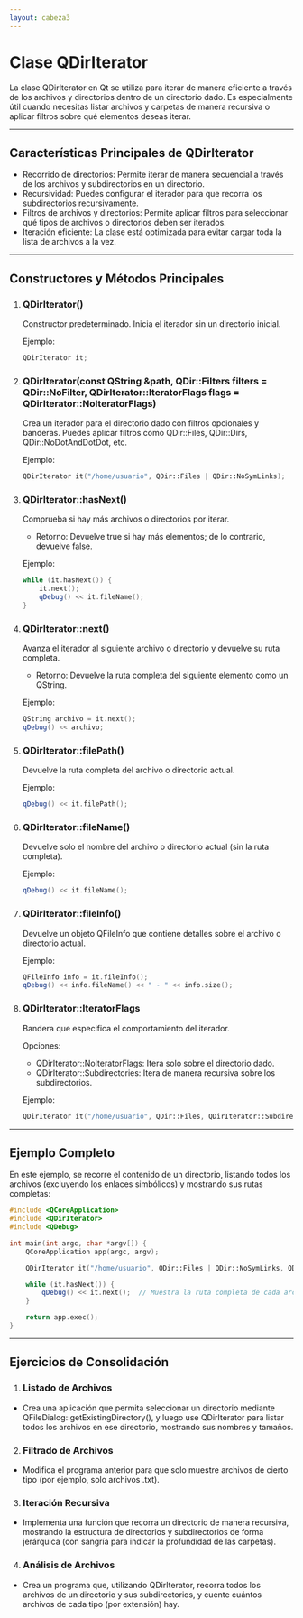 ```yaml
---
layout: cabeza3
---
```


# Clase QDirIterator
La clase QDirIterator en Qt se utiliza para iterar de manera eficiente a través de los archivos y directorios dentro de un directorio dado. Es especialmente útil cuando necesitas listar archivos y carpetas de manera recursiva o aplicar filtros sobre qué elementos deseas iterar.
***
## Características Principales de QDirIterator
- Recorrido de directorios: Permite iterar de manera secuencial a través de los archivos y subdirectorios en un directorio.
- Recursividad: Puedes configurar el iterador para que recorra los subdirectorios recursivamente.
- Filtros de archivos y directorios: Permite aplicar filtros para seleccionar qué tipos de archivos o directorios deben ser iterados.
- Iteración eficiente: La clase está optimizada para evitar cargar toda la lista de archivos a la vez.
***
## Constructores y Métodos Principales
1. ### QDirIterator()
    Constructor predeterminado. Inicia el iterador sin un directorio inicial.

    Ejemplo:
    ```cpp
    QDirIterator it;
    ```
2. ### QDirIterator(const QString &path, QDir::Filters filters = QDir::NoFilter, QDirIterator::IteratorFlags flags = QDirIterator::NoIteratorFlags)
    Crea un iterador para el directorio dado con filtros opcionales y banderas. Puedes aplicar filtros como QDir::Files, QDir::Dirs, QDir::NoDotAndDotDot, etc.
    
    Ejemplo:
    ```cpp
    QDirIterator it("/home/usuario", QDir::Files | QDir::NoSymLinks);
    ```
3. ### QDirIterator::hasNext()
    Comprueba si hay más archivos o directorios por iterar.
    - Retorno: Devuelve true si hay más elementos; de lo contrario, devuelve false.
    
    Ejemplo:
    ```cpp
    while (it.hasNext()) {
        it.next();
        qDebug() << it.fileName();
    }
    ```
4. ### QDirIterator::next()
    Avanza el iterador al siguiente archivo o directorio y devuelve su ruta completa.
    - Retorno: Devuelve la ruta completa del siguiente elemento como un QString.
    
    Ejemplo:
    ```cpp
    QString archivo = it.next();
    qDebug() << archivo;
    ```
5. ### QDirIterator::filePath()
    Devuelve la ruta completa del archivo o directorio actual.
    
    Ejemplo:
    ```cpp
    qDebug() << it.filePath();
    ```
6. ### QDirIterator::fileName()
    Devuelve solo el nombre del archivo o directorio actual (sin la ruta completa).
   
    Ejemplo:
    ```cpp
    qDebug() << it.fileName();
    ```
7. ### QDirIterator::fileInfo()
    Devuelve un objeto QFileInfo que contiene detalles sobre el archivo o directorio actual.

    Ejemplo:
    ```cpp
    QFileInfo info = it.fileInfo();
    qDebug() << info.fileName() << " - " << info.size();
    ```
8. ### QDirIterator::IteratorFlags
    Bandera que especifica el comportamiento del iterador.

    Opciones:
    - QDirIterator::NoIteratorFlags: Itera solo sobre el directorio dado.
    - QDirIterator::Subdirectories: Itera de manera recursiva sobre los subdirectorios.

    Ejemplo:
    ```cpp
    QDirIterator it("/home/usuario", QDir::Files, QDirIterator::Subdirectories);
    ```
***
## Ejemplo Completo
En este ejemplo, se recorre el contenido de un directorio, listando todos los archivos (excluyendo los enlaces simbólicos) y mostrando sus rutas completas:
```cpp
#include <QCoreApplication>
#include <QDirIterator>
#include <QDebug>

int main(int argc, char *argv[]) {
    QCoreApplication app(argc, argv);

    QDirIterator it("/home/usuario", QDir::Files | QDir::NoSymLinks, QDirIterator::Subdirectories);

    while (it.hasNext()) {
        qDebug() << it.next();  // Muestra la ruta completa de cada archivo
    }

    return app.exec();
}
```
***
## Ejercicios de Consolidación
1.	### Listado de Archivos
- Crea una aplicación que permita seleccionar un directorio mediante QFileDialog::getExistingDirectory(), y luego use QDirIterator para listar todos los archivos en ese directorio, mostrando sus nombres y tamaños.
2.	### Filtrado de Archivos
- Modifica el programa anterior para que solo muestre archivos de cierto tipo (por ejemplo, solo archivos .txt).
3.	### Iteración Recursiva
- Implementa una función que recorra un directorio de manera recursiva, mostrando la estructura de directorios y subdirectorios de forma jerárquica (con sangría para indicar la profundidad de las carpetas).
4.	### Análisis de Archivos
- Crea un programa que, utilizando QDirIterator, recorra todos los archivos de un directorio y sus subdirectorios, y cuente cuántos archivos de cada tipo (por extensión) hay.

